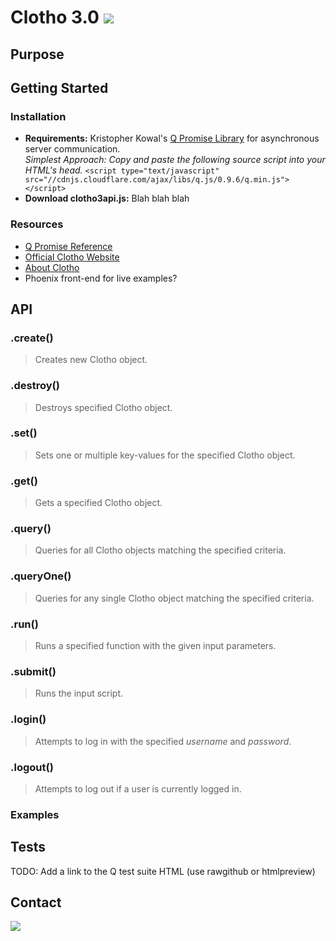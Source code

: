 # Clotho 3.0   <img style="align: right" src="http://cidarlab.org/wp-content/uploads/2013/08/research-clotho.png" />
<!-- ![](http://cidarlab.org/wp-content/uploads/2013/08/research-clotho.png) -->

## Purpose

## Getting Started

### Installation
* **Requirements:** Kristopher Kowal's [Q Promise Library](https://github.com/kriskowal/q) for asynchronous server communication.<br />
    *Simplest Approach: Copy and paste the following source script into your HTML's head.*
    `<script type="text/javascript" src="//cdnjs.cloudflare.com/ajax/libs/q.js/0.9.6/q.min.js"></script>`
* **Download clotho3api.js:** Blah blah blah 

### Resources
* [Q Promise Reference](https://github.com/kriskowal/q/wiki/API-Reference)
* [Official Clotho Website](http://www.clothocad.org/)
* [About Clotho](http://cidarlab.org/clotho/)
* Phoenix front-end for live examples?

## API
### .create()
> Creates new Clotho object.

### .destroy()
> Destroys specified Clotho object.

### .set()
> Sets one or multiple key-values for the specified Clotho object.

### .get()
> Gets a specified Clotho object.  

### .query()
> Queries for all Clotho objects matching the specified criteria.

### .queryOne()
> Queries for any single Clotho object matching the specified criteria.

### .run()
> Runs a specified function with the given input parameters.

### .submit()
> Runs the input script.

### .login()
> Attempts to log in with the specified *username* and *password*.

### .logout()
> Attempts to log out if a user is currently logged in.

### Examples

## Tests
TODO: Add a link to the Q test suite HTML (use rawgithub or htmlpreview)

## Contact

![](http://cidarlab.org/wp-content/uploads/2013/08/logo-adjusted.png)